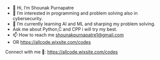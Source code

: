   - 👋 Hi, I’m Shounak Purnapatre
  - 👀 I’m interested in programming and problem solving also in cybersecurity. 
  - 🌱 I’m currently learning AI and ML and sharping my problem solving.
  - Ask me about Python,C and CPP i will try my best.
  - 📫 How to reach me shounakpurnapatre1@gmail.com
  - OR https://allcode.wixsite.com/codes

Connect with me 🔗:
https://allcode.wixsite.com/codes



